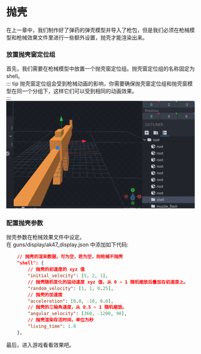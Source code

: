 # 抛壳
在上一章中，我们制作好了弹药的弹壳模型并导入了枪包，但是我们必须在枪械模型和枪械效果文件里进行一些额外设置，抛壳才能渲染出来。   
### 放置抛壳窗定位组
首先，我们需要在枪械模型中放置一个抛壳窗定位组。抛壳窗定位组的名称固定为 shell。   
::: tip
抛壳窗定位组会受到枪械动画的影响，你需要确保抛壳窗定位组和抛壳窗模型在同一个分组下，这样它们可以受到相同的动画效果。   
:::
![Shell Pos](./shell_pos.png)   
### 配置抛壳参数
抛壳参数在枪械效果文件中设定。   
在 guns/display/ak47_display.json 中添加如下代码:   
``` json
    // 抛壳的渲染数据，可为空，若为空，则枪械不抛壳
    "shell": {
        // 抛壳的初速度的 xyz 值
        "initial_velocity": [5, 2, 1],
        // 抛壳随机变化的运动速度 xyz 值，从 0 ~ 1 随机缩放后叠加在初速度上。
        "random_velocity": [1, 1, 0.25],
        // 抛壳的加速度
        "acceleration": [0.0, -10, 0.0],
        // 抛壳的三轴角速度，从 0.5 ~ 1 随机缩放。
        "angular_velocity": [360, -1200, 90],
        // 抛壳渲染存活时间，单位为秒
        "living_time": 1.0
    },
```
最后，进入游戏看看效果吧。   
